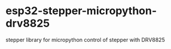 # esp32-stepper-micropython-drv8825
stepper library for micropython control of stepper with DRV8825
